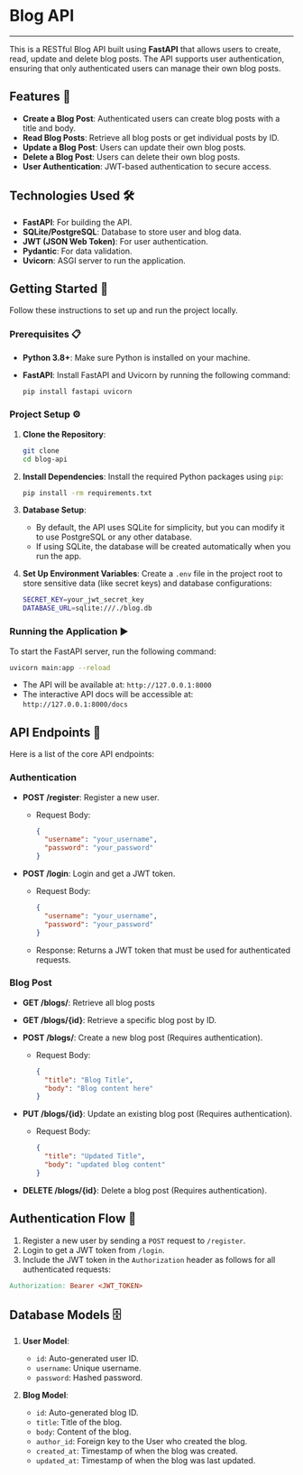 # Blog API

---

This is a RESTful Blog API built using **FastAPI** that allows users to create, read, update and delete blog posts. The
API supports user authentication, ensuring that only authenticated users can manage their own blog posts.

## Features 🌟

- **Create a Blog Post**: Authenticated users can create blog posts with a title and body.
- **Read Blog Posts**: Retrieve all blog posts or get individual posts by ID.
- **Update a Blog Post**: Users can update their own blog posts.
- **Delete a Blog Post**: Users can delete their own blog posts.
- **User Authentication**: JWT-based authentication to secure access.

## Technologies Used 🛠️

- **FastAPI**: For building the API.
- **SQLite/PostgreSQL**: Database to store user and blog data.
- **JWT (JSON Web Token)**: For user authentication.
- **Pydantic**: For data validation.
- **Uvicorn**: ASGI server to run the application.

## Getting Started 🏁

Follow these instructions to set up and run the project locally.

### Prerequisites 📋

- **Python 3.8+**: Make sure Python is installed on your machine.
- **FastAPI**: Install FastAPI and Uvicorn by running the following command:

    ```bash
    pip install fastapi uvicorn
  ```

### Project Setup ⚙️

1. **Clone the Repository**:
    ```bash
   git clone
    cd blog-api
2. **Install Dependencies**: Install the required Python packages using `pip`:
    ```bash
   pip install -rm requirements.txt
    ```
3. **Database Setup**:
    - By default, the API uses SQLite for simplicity, but you can modify it to use PostgreSQL or any other database.
    - If using SQLite, the database will be created automatically when you run the app.

4. **Set Up Environment Variables**: Create a `.env` file in the project root to store sensitive data (like secret keys)
   and database configurations:
    ```bash
   SECRET_KEY=your_jwt_secret_key
   DATABASE_URL=sqlite:///./blog.db
   ```

### Running the Application ▶️

To start the FastAPI server, run the following command:

```bash
uvicorn main:app --reload
```

- The API will be available at: `http://127.0.0.1:8000`
- The interactive API docs will be accessible at: `http://127.0.0.1:8000/docs`

## API Endpoints 🔗

Here is a list of the core API endpoints:

### Authentication

- **POST /register**: Register a new user.

    - Request Body:
        ```json
      {
          "username": "your_username",
          "password": "your_password"
      }
      ```
- **POST /login**: Login and get a JWT token.

    - Request Body:
        ```json
        {
          "username": "your_username",
          "password": "your_password"
        }
        ```
    - Response: Returns a JWT token that must be used for authenticated requests.

### Blog Post

- **GET /blogs/**: Retrieve all blog posts
- **GET /blogs/{id}**: Retrieve a specific blog post by ID.
- **POST /blogs/**: Create a new blog post (Requires authentication).

  - Request Body:

    ```json
    {
      "title": "Blog Title",
      "body": "Blog content here"
    }
    ```
- **PUT /blogs/{id}**: Update an existing blog post (Requires authentication).

  - Request Body:

    ```json
    {
      "title": "Updated Title",
      "body": "updated blog content"
    }
    ```
- **DELETE /blogs/{id}**: Delete a blog post (Requires authentication).

## Authentication Flow 🔑

1. Register a new user by sending a `POST` request to `/register`.
2. Login to get a JWT token from `/login`.
3. Include the JWT token in the `Authorization` header as follows for all authenticated requests:

  ```makefile
  Authorization: Bearer <JWT_TOKEN>
  ```

## Database Models 🗄️

1. **User Model**:

    - `id`: Auto-generated user ID.
    - `username`: Unique username.
    - `password`: Hashed password.

2. **Blog Model**:

    - `id`: Auto-generated blog ID.
    - `title`: Title of the blog.
    - `body`: Content of the blog.
    - `author_id`: Foreign key to the User who created the blog.
    - `created_at`: Timestamp of when the blog was created.
    - `updated_at`: Timestamp of when the blog was last updated.
